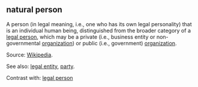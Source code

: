 ## natural person

<p class="c8"><span>A person (in legal meaning, i.e., one who has its own </span><span>legal personality</span><span>) that is an </span><span>individual</span><span>&nbsp;</span><span>human being</span><span>, distinguished from the broader category of a </span><span class="c2"><a class="c3" href="#h.a2q7i8my0jte">legal person</a></span><span>, which may be a private (i.e., </span><span>business entity</span><span>&nbsp;or </span><span>non-governmental </span><span class="c2"><a class="c3" href="#h.z27mp1358pi9">organization</a></span><span>) or public (i.e., </span><span>government</span><span>) </span><span class="c2"><a class="c3" href="#h.z27mp1358pi9">organization</a></span><span class="c0">.</span></p><p class="c8"><span>Source: </span><span class="c2"><a class="c3" href="https://www.google.com/url?q=https://en.wikipedia.org/wiki/Natural_person&amp;sa=D&amp;source=editors&amp;ust=1706779842756348&amp;usg=AOvVaw0uYYGChtGd8uuR0e6-tJpR">Wikipedia</a></span><span>.</span></p><p class="c8"><span>See also: </span><span class="c2"><a class="c3" href="#h.5328bxxk02sb">legal entity</a></span><span>, </span><span class="c2"><a class="c3" href="#h.cn6bno48fomj">party</a></span><span>.</span></p><p class="c8"><span>Contrast with: </span><span class="c2"><a class="c3" href="#h.a2q7i8my0jte">legal person</a></span></p>

